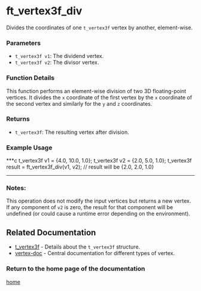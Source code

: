 # ft_vertex3f_div
Divides the coordinates of one `t_vertex3f` vertex by another, element-wise.

### Parameters
- `t_vertex3f v1`: The dividend vertex.
- `t_vertex3f v2`: The divisor vertex.

### Function Details
This function performs an element-wise division of two 3D floating-point vertices. It divides the `x` coordinate of the first vertex by the `x` coordinate of the second vertex and similarly for the `y` and `z` coordinates.

### Returns
- `t_vertex3f`: The resulting vertex after division.

### Example Usage
***c
t_vertex3f v1 = {4.0, 10.0, 1.0};
t_vertex3f v2 = {2.0, 5.0, 1.0};
t_vertex3f result = ft_vertex3f_div(v1, v2);
// result will be {2.0, 2.0, 1.0}
***

### Notes:
This operation does not modify the input vertices but returns a new vertex. If any component of `v2` is zero, the result for that component will be undefined (or could cause a runtime error depending on the environment).

## Related Documentation
- [t_vertex3f](./t_vertex3f.md) - Details about the `t_vertex3f` structure.
- [vertex-doc](../vertex-doc.md) - Central documentation for different types of vertex.

### Return to the home page of the documentation
[home](../../home.md)